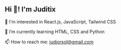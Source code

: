 ## Hi 👋! I'm Juditix 


👀 I'm interested in React.js, JavaScript, Tailwind CSS 

🌱 I’m currently learning HTML, CSS and Python

📫 How to reach me: judjorsol@gmail.com
